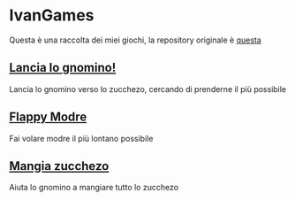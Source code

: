 # IvanGames
Questa è una raccolta dei miei giochi, la repository originale è [questa](https://github.com/Imperatore1003/IvanGames/)

## [Lancia lo gnomino!](https://games.ivanbeltrame.com/lanciagnomino/)
Lancia lo gnomino verso lo zucchezo, cercando di prenderne il più possibile

## [Flappy Modre](https://games.ivanbeltrame.com/flappymodre/)
Fai volare modre il più lontano possibile

## [Mangia zucchezo](https://games.ivanbeltrame.com/mangiazucchezo/)
Aiuta lo gnomino a mangiare tutto lo zucchezo
